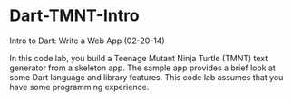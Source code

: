 Dart-TMNT-Intro
===============

Intro to Dart: Write a Web App (02-20-14)

In this code lab, you build a Teenage Mutant Ninja Turtle (TMNT) text generator from a skeleton app. The sample app provides a brief look at some Dart language and library features. This code lab assumes that you have some programming experience.

